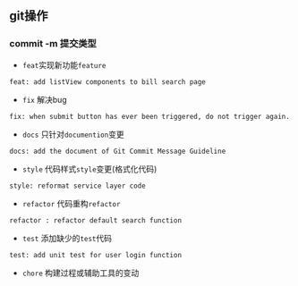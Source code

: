 ## git操作

### commit -m 提交类型

- `feat`实现新功能`feature`

`feat: add listView components to bill search page`
- `fix` 解决bug

`fix: when submit button has ever been triggered, do not trigger again.`
- `docs` 只针对`documention`变更

`docs: add the document of Git Commit Message Guideline`
- `style` 代码样式`style`变更(格式化代码)

`style: reformat service layer code`
- `refactor` 代码重构`refactor`

`refactor : refactor default search function`
- `test` 添加缺少的`test`代码

`test: add unit test for user login function`
- `chore` 构建过程或辅助工具的变动